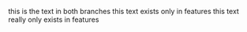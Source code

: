 this is the text in both branches
this text exists only in features
this text really only exists in features